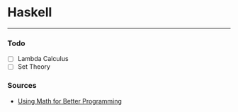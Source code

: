 # Haskell
---
### Todo
* [ ] Lambda Calculus
* [ ] Set Theory

### Sources
* [Using Math for Better Programming](https://fixate.it/podcast/using-math-for-better-problem-solving-brian-lonsdorf)
